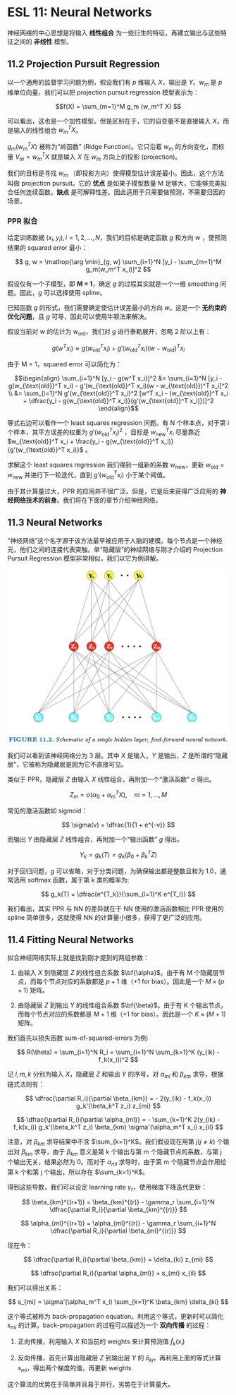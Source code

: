 # ESL 11: Neural Networks

神经网络的中心思想是将输入 __线性组合__ 为一些衍生的特征，再建立输出与这些特征之间的 __非线性__ 模型。

## 11.2 Projection Pursuit Regression

以一个通用的监督学习问题为例，假设我们有 $p$ 维输入 $X$，输出是 $Y$。$w_m$ 是 $p$ 维单位向量，我们可以把 projection pursuit regression 模型表示为：

$$f(X) = \sum_{m=1}^M g_m (w_m^T X) $$

可以看出，这也是一个加性模型。但是区别在于，它的自变量不是直接输入 $X$，而是输入的线性组合 $w_m^T X$。

$g_m(w_m^T X)$ 被称为“岭函数” (Ridge Function)。它只沿着 $w_m$ 的方向变化，而标量 $V_m = w_m^T X$ 就是输入 $X$ 在 $w_m$ 方向上的投影 (projection)。

我们的目标是寻找 $w_m$ （即投影方向）使得模型估计误差最小。因此，这个方法叫做 projection pursuit。它的 __优点__ 是如果子模型数量 M 足够大，它能够完美拟合任何连续函数。__缺点__ 是可解释性差。因此适用于只需要做预测，不需要归因的场景。

### PPR 拟合

给定训练数据 $(x_i, y_i), i=1,2,\dots,N$，我们的目标是确定函数 $g$ 和方向 $w$ ，使预测结果的 squared error 最小：

$$ g, w = \mathop{\arg \min}_{g, w} \sum_{i=1}^N [y_i - \sum_{m=1}^M g_m(w_m^T x_i)]^2 $$

假设仅有一个子模型，即 __M = 1__，确定 $g$ 的过程其实就是一个一维 smoothing 问题。因此，$g$ 可以选择使用 spline。

已知函数 $g$ 的形式，我们需要确定使估计误差最小的方向 $w$。这是一个 __无约束的优化问题__，且 $g$ 可导，因此可以使用牛顿法来解决。

假设当前对 $w$ 的估计为 $w_{\text{old}}$，我们对 $g$ 进行泰勒展开，忽略 2 阶以上有：

$$ g(w^T x_i) \approx g(w_{\text{old}}^T x_i) + g'(w_{\text{old}}^T x_i)(w - w_{\text{old}})^T x_i $$

由于 M = 1，squared error 可以简化为：

$$\begin{align}
\sum_{i=1}^N [y_i - g(w^T x_i)]^2 &= \sum_{i=1}^N [y_i - g(w_{\text{old}}^T x_i) - g'(w_{\text{old}}^T x_i)(w - w_{\text{old}})^T x_i]^2 \\
&= \sum_{i=1}^N g'(w_{\text{old}}^T x_i)^2 [w^T x_i - (w_{\text{old}}^T x_i + \dfrac{y_i - g(w_{\text{old}}^T x_i)}{g'(w_{\text{old}}^T x_i)})]^2
\end{align}$$

等式右边可以看作一个 least squares regression 问题。有 N 个样本点，对于第 i 个样本，其平方误差的权重为 $g'(w_{\text{old}}^T x_i)^2$ ，目标是 $w_{\text{new}}^T x_i$ 尽量靠近 $w_{\text{old}}^T x_i + \frac{y_i - g(w_{\text{old}}^T x_i)}{g'(w_{\text{old}}^T x_i)}$ 。


求解这个 least squares regression 我们得到一组新的系数 $w_{\text{new}}$，更新 $w_{\text{old}} = w_{\text{new}}$ 并进行下一轮迭代，直到 $g'(w_{\text{old}}^T x_i)$ 小于某个阈值。

由于其计算量过大，PPR 的应用并不很广泛。但是，它是后来获得广泛应用的 __神经网络技术的前身__。我们将在下面的章节介绍神经网络。

## 11.3 Neural Networks

“神经网络”这个名字源于该方法最早被应用于人脑的建模。每个节点是一个神经元，他们之间的连接代表突触。单“隐藏层”的神经网络与刚才介绍的 Projection Pursuit Regression 模型非常相似，我们以它为例讲解。

![Neural Network](images/11/neural_network.png)

我们可以看到该神经网络分为 3 层。其中 $X$ 是输入，$Y$ 是输出，$Z$ 是所谓的“隐藏层”，它被称为隐藏层是因为它不直接可见。

类似于 PPR，隐藏层 $Z$ 由输入 $X$ 线性组合，再附加一个“激活函数” $\sigma$ 得出。

$$ Z_m = \sigma(\alpha_0 + \alpha_m^T X), \quad m = 1,\dots,M $$

常见的激活函数如 sigmoid：

$$ \sigma(v) = \dfrac{1}{1 + e^{-v}} $$

而输出 $Y$ 由隐藏层 $Z$ 线性组合，再附加一个“输出函数” $g$ 得出。

$$ Y_k = g_k(T) = g_k(\beta_0 + \beta_k^T Z) $$

对于回归问题，$g$ 可以省略，对于分类问题，为确保输出都是整数且和为 1.0，通常选用 softmax 函数，属于第 k 类的概率为:

$$ g_k(T) = \dfrac{e^{T_k}}{\sum_{l=1}^K e^{T_l}} $$

我们看出，其实 PPR 与 NN 的差异就在于 NN 使用的激活函数相比 PPR 使用的 spline 简单很多，这就使得 NN 的计算量小很多，获得了更广泛的应用。

## 11.4 Fitting Neural Networks

拟合神经网络实际上就是找到刚才提到的两组参数：

1. 由输入 $X$ 到隐藏层 $Z$ 的线性组合系数 $\bf{\alpha}$。由于有 M 个隐藏层节点，而每个节点对应的系数都是 $p + 1$ 维（+1 for bias）。因此是一个 $M \times (p+1)$ 矩阵。

2. 由隐藏层 $Z$ 到输出 $Y$ 的线性组合系数 $\bf{\beta}$。由于有 K 个输出节点，而每个节点对应的系数都是 $M + 1$ 维（+1 for bias）。因此是一个 $K \times (M+1)$ 矩阵。

我们首先以损失函数 sum-of-squared-errors 为例:

$$ R(\theta) = \sum_{i=1}^N R_i = \sum_{i=1}^N \sum_{k=1}^K (y_{ik} - f_k(x_i))^2 $$

记 $l, m, k$ 分别为输入 $X$，隐藏层 $Z$ 和输出 $Y$ 的序号，对 $\alpha_{ml}$ 和 $\beta_{km}$ 求导，根据链式法则有：

$$ \dfrac{\partial R_i}{\partial \beta_{km}} = - 2(y_{ik} - f_k(x_i)) g_k'(\beta_k^T z_i) z_{mi} $$

$$ \dfrac{\partial R_i}{\partial \alpha_{ml}} = -  \sum_{k=1}^K 2(y_{ik} - f_k(x_i)) g_k'(\beta_k^T z_i) \beta_{km} \sigma'(\alpha_m^T x_i) x_{il} $$

注意，对 $\beta_{km}$ 求导结果中不含 $\sum_{k=1}^K$。我们假设现在用第 $j(j \neq k)$ 个输出对 $\beta_{km}$ 求导，由于 $\beta_{km}$ 意义是第 k 个输出与第 m 个隐藏节点的系数，与第 j 个输出无关，结果必然为 0。而对于 $\alpha_{ml}$ 求导时，由于第 m 个隐藏节点会作用给第 k 个和第 j 个输出，所以存在 $\sum_{k=1}^K$。

得到这些导数，我们可以设定 learning rate $\gamma_r$，使用梯度下降迭代更新：

$$ \beta_{km}^{(r+1)} = \beta_{km}^{(r)} - \gamma_r \sum_{i=1}^N \dfrac{\partial R_i}{\partial \beta_{km}^{(r)}} $$

$$ \alpha_{ml}^{(r+1)} = \alpha_{ml}^{(r)} - \gamma_r \sum_{i=1}^N \dfrac{\partial R_i}{\partial \beta_{ml}^{(r)}} $$

现在令：

$$ \dfrac{\partial R_i}{\partial \beta_{km}} = \delta_{ki} z_{mi} $$

$$ \dfrac{\partial R_i}{\partial \alpha_{ml}} = s_{mi} x_{il} $$

我们可以得出关系：

$$ s_{mi} = \sigma'(\alpha_m^T x_i) \sum_{k=1}^K \beta_{km} \delta_{ki} $$

这个等式被称为 back-propagation equation。利用这个等式，更新时可以简化 $s_{mi}$ 的计算。back-propagation 的过程可以描述为一个 __双向传播__ 的过程：

1. 正向传播，利用输入 $X$ 和当前的 weights 来计算预测值 $\hat{f}_k(x_i)$

2. 反向传播，首先计算出隐藏层 $Z$ 到输出层 $Y$ 的 $\delta_{ki}$，再利用上面的等式计算 $s_{mi}$，得出两个梯度的值，再更新 weights

这个算法的优势在于简单并且易于并行，劣势在于计算量大。
